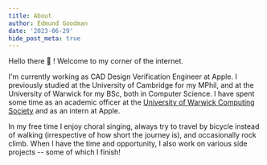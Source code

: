 ```yaml
---
title: About
author: Edmund Goodman
date: '2023-06-29'
hide_post_meta: true
---
```


Hello there :wave: ! Welcome to my corner of the internet.

I'm currently working as CAD Design Verification Engineer at Apple. I previously
studied at the University of Cambridge for my MPhil, and at the University of
Warwick for my BSc, both in Computer Science. I have spent some time as an
academic officer at the [University of Warwick Computing
Society](https://uwcs.co.uk/) and as an intern at Apple.

In my free time I enjoy choral singing, always try to travel by bicycle instead
of walking (irrespective of how short the journey is), and occasionally rock
climb. When I have the time and opportunity, I also work on various
side projects -- some of which I finish!
